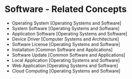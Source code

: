 # Software - Related Concepts

- Operating System [Operating Systems and Software]
- System Software [Operating Systems and Software]
- Application Software [Operating Systems and Software]
- Device Driver [Computer Systems and Architecture]
- Software License [Operating Systems and Software]
- Installation [Common Software and Applications]
- Software Update [Common Software and Applications]
- Local Application [Operating Systems and Software]
- Web Application [Operating Systems and Software]
- Cloud Computing [Operating Systems and Software]
